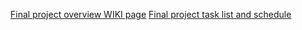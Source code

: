 [Final project overview WIKI page](https://github.com/chrisr710/final-project-assignment-CRowland/wiki)
[Final project task list and schedule](https://github.com/users/chrisr710/projects/1)
